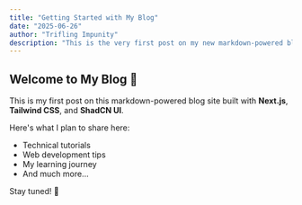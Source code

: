 ```yaml
---
title: "Getting Started with My Blog"
date: "2025-06-26"
author: "Trifling Impunity"
description: "This is the very first post on my new markdown-powered blog!"
---
```


## Welcome to My Blog 🚀

This is my first post on this markdown-powered blog site built with **Next.js**, **Tailwind CSS**, and **ShadCN UI**.

Here's what I plan to share here:
- Technical tutorials
- Web development tips
- My learning journey
- And much more...

Stay tuned! 🎉
